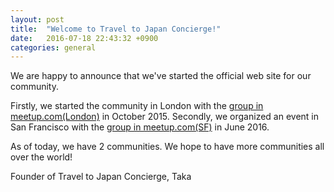 ```yaml
---
layout: post
title:  "Welcome to Travel to Japan Concierge!"
date:   2016-07-18 22:43:32 +0900
categories: general
---
```


We are happy to announce that we've started the official web site for our community.

Firstly, we started the community in London with the <a href="http://www.meetup.com/Travel-to-Japan-Concierge-in-London/" target="_blank">group in meetup.com(London)</a> in October 2015. Secondly, we organized an event in San Francisco with the
<a href="http://www.meetup.com/Travel-to-Japan-Concierge-in-San-Francisco/" target="_blank">group in meetup.com(SF)</a> in June 2016.

As of today, we have 2 communities. We hope to have more communities all over the world!

Founder of Travel to Japan Concierge, Taka
